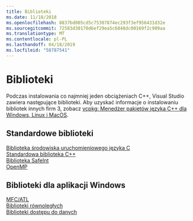 ```yaml
---
title: Biblioteki
ms.date: 11/18/2018
ms.openlocfilehash: 8837bd005cd5c75307874ec293f3ef956431d32e
ms.sourcegitcommit: 72583d30170d6ef29ea5c6848dc00169f2c909aa
ms.translationtype: MT
ms.contentlocale: pl-PL
ms.lasthandoff: 04/18/2019
ms.locfileid: "58787541"
---
```

# <a name="libraries"></a>Biblioteki

Podczas instalowania co najmniej jeden obciążeniach C++, Visual Studio zawiera następujące biblioteki. Aby uzyskać informacje o instalowaniu bibliotek innych firm 3, zobacz [vcpkg: Menedżer pakietów języka C++ dla Windows, Linux i MacOS](../build/vcpkg.md).

## <a name="standard-libraries"></a>Standardowe biblioteki

[Biblioteka środowiska uruchomieniowego języka C](../c-runtime-library/c-run-time-library-reference.md)<br/>
[Standardowa biblioteka C++](../standard-library/cpp-standard-library-reference.md)<br/>
[Biblioteka SafeInt](../safeint/safeint-library.md)<br/>
[OpenMP](../parallel/openmp/openmp-in-visual-cpp.md)

## <a name="libraries-for-windows-applications"></a>Biblioteki dla aplikacji Windows

[MFC/ATL](../mfc/mfc-and-atl.md)<br/>
[Biblioteki równoległych](../parallel/parallel-programming-in-visual-cpp.md)<br/>
[Biblioteki dostępu do danych](../data/data-access-in-cpp.md)<br/>

